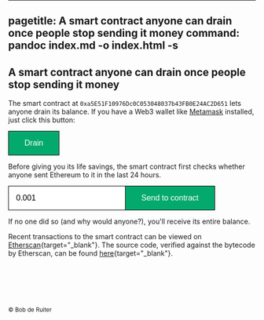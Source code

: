 

---
pagetitle: A smart contract anyone can drain once people stop sending it money
command: pandoc index.md -o index.html -s
---

<style>
html {
      line-height: 1.5;
      font-family: Georgia, serif;
      font-size: 20px;
}
button, input[type=submit] {
  background-color: #04AA6D; /* Green */
  border: 1px solid black;
  color: white;
  padding: 15px 32px;
  text-align: center;
  text-decoration: none;
  display: inline-block;
  font-size: 16px;
  cursor: pointer;
}
#amount {
  padding: 15px 15px 15px 15px;
  border-radius: 0;
  border: 1px solid black;
  font-size: 16px;
  margin-right: -1px;
}
footer {
margin-top: 100px;
}
img {max-width: min(500px, 100%); border: 1px solid black; margin: 0 auto; display: block;} hr, body {margin-top: 0; padding-top: 0}
body {padding-bottom: 15px;}
.humanchessgraphic {max-width: 400px; max-width: min(400px, 100%);}
<!-- .border {border: 1px solid black;} -->
h3 a, kbd a {text-decoration: none; color: inherit;}</style>

## A smart contract anyone can drain once people stop sending it money

The smart contract at `0xa5E51F10976Dc0C053048037b43FB0E24AC2D651` lets anyone drain its balance. If you have a Web3 wallet like [Metamask](https://metamask.io) installed, just click this button:

<button id=drain>Drain</button>

Before giving you its life savings, the smart contract first checks whether anyone sent Ethereum to it in the last 24 hours.

<form><input id=amount type="number" required value="0.001" min="0.001" step=any  onchange="this.value = this.value < 0.001 ? 0.001 : this.value"></input><input type=submit id=transfer value ="Send to contract"></form>

If no one did so (and why would anyone?), you'll receive its entire balance.

Recent transactions to the smart contract can be viewed on [Etherscan](https://etherscan.io/address/0xa5E51F10976Dc0C053048037b43FB0E24AC2D651){target="_blank"}. The source code, verified against the bytecode by Etherscan, can be found [here](https://etherscan.io/address/0xa5E51F10976Dc0C053048037b43FB0E24AC2D651#code){target="_blank"}. 

<span id=last></span>

<span id=balance></span>

<footer><small>&copy; Bob de Ruiter</small></footer>

<script src="https://cdn.jsdelivr.net/npm/web3@1.10.4/dist/web3.min.js"></script>
<script>
let abi = [{"inputs": [], "name": "drain", "outputs": [], "stateMutability": "nonpayable", "type": "function"}, {"inputs": [], "name": "lastTransaction", "outputs": [{"internalType": "uint256", "name": "", "type": "uint256"}], "stateMutability": "view", "type": "function"}, {"stateMutability": "payable", "type": "receive"}]
let token
let addr = '0xa5E51F10976Dc0C053048037b43FB0E24AC2D651'
let userAccount
let web3js

function poll () {
    // Get default account
    web3js.eth.getAccounts().then(function (accounts) {
        // Just keep updating, so the user's balance is updated after purchase
        userAccount = accounts[0]
    })
    token.methods.lastTransaction().call().then(function (ts) {
        // Just keep updating, so the user's balance is updated after purchase
        $$('#last').innerText = 'Last donation: ' + new Date(1e3*ts) + '.'
    })
    web3js.eth.getBalance(addr).then(function (balance) {
        // Just keep updating, so the user's balance is updated after purchase
        $$('#balance').innerText = 'Contract holds: ' + balance/1e18 + ' ETH.'
    })
}

function startApp () {
        window.ethereum.enable();
        token = new web3js.eth.Contract(abi, addr)
        // Update account detail every 1 seconds
        setInterval(poll, 1000)
        $$('#drain').onclick = _ => token.methods.drain().send({from: userAccount});
        $$('form').onsubmit = _ => {
            web3js.eth.sendTransaction({
                from: userAccount,
                value: web3js.utils.toWei($$('#amount').value, 'ether'),
                to: addr,
                gas: 35000
          })
          return false
        }
        return false
}

var $$ = function (e) { return document.querySelector(e) }

$$('form').onsubmit = _ => false;

window.onload = _ => {
if (window.ethereum) {
    web3js = new Web3(window.ethereum)
    $$('#drain').onclick = startApp
    $$('form').onsubmit = startApp
}
}
</script>
